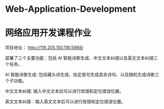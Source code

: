 # Web-Application-Development
# 网络应用开发课程作业
项目地址： http://116.205.150.116:5988/

部署了三个主要功能：包括 AI 智能诗歌生成、中文文本纠错以及英文文本纠错三个任务。

AI 智能诗歌生成: 包括藏头诗生成、给定首句生成其余诗句、以及随机生成诗歌三个子功能。

中文文本纠错: 输入中文文本后可以进行改错和定位错误位置。

英文文本纠错：输入英文文本后可以进行改错和定位错误位置。
